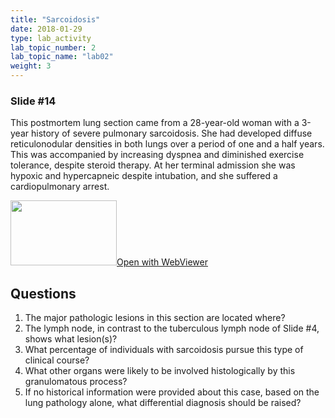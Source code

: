 ```yaml
---
title: "Sarcoidosis"
date: 2018-01-29
type: lab_activity
lab_topic_number: 2
lab_topic_name: "lab02"
weight: 3
---
```

<div class="entrybody">
<h3>Slide #14</h3>

<p>This postmortem lung section came from a 28-year-old woman with a 3-year history of severe pulmonary sarcoidosis. She had developed diffuse reticulonodular densities in both lungs over a period of one and a half years. This was accompanied by increasing dyspnea and diminished exercise tolerance, despite steroid therapy. At her terminal admission she was hypoxic and hypercapneic despite intubation, and she suffered a cardiopulmonary arrest.<br clear="all"></p>

<div class="thumbnail"><a href="http://virtualslides.cumc.columbia.edu/Lung%20Path%2001.svs/view.apml?" target="_blank"><img alt="" src="http://pathologylab.ccnmtl.columbia.edu/assets/images/slide_lungpath01.jpg" width="170" height="104" class="mt-image-left"></a><a href="http://virtualslides.cumc.columbia.edu/Lung%20Path%2001.svs/view.apml?" target="_blank">Open with WebViewer</a></div>

<h2>Questions</h2>


<ol>
<li>The major pathologic lesions in this section are located where?</li>
<li>The lymph node, in contrast to the tuberculous lymph node of Slide #4, shows what lesion(s)?</li>
<li>What percentage of individuals with sarcoidosis pursue this type of clinical course?</li>
<li>What other organs were likely to be involved histologically by this granulomatous process?</li>
<li>If no historical information were provided about this case, based on the lung pathology alone, what differential diagnosis should be raised?</li>
</ol>


						
</div>
